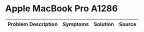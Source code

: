 # Apple MacBook Pro A1286

| Problem Description | Symptoms | Solution | Source |
| ------------------- | -------- | -------- | ------ |
